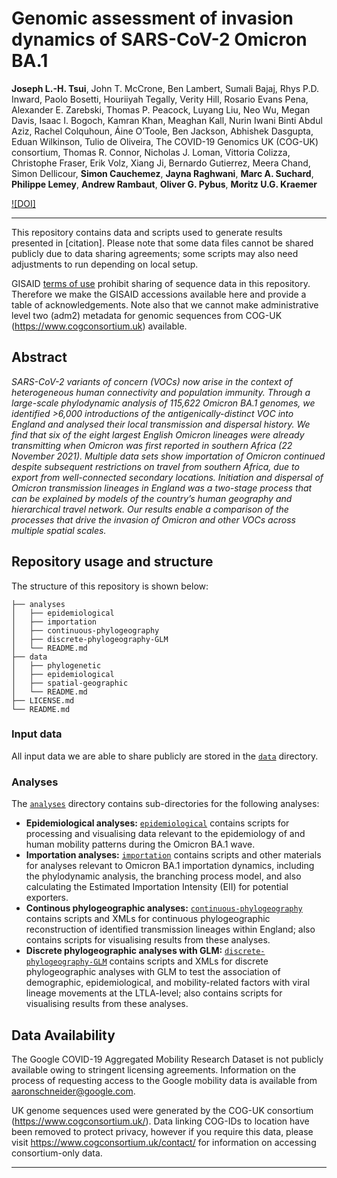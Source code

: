 # Genomic assessment of invasion dynamics of SARS-CoV-2 Omicron BA.1

​​**Joseph L.-H. Tsui**, John T. McCrone, Ben Lambert, Sumali Bajaj, Rhys P.D. Inward, Paolo Bosetti, Houriiyah Tegally, Verity Hill, Rosario Evans Pena, Alexander E. Zarebski, Thomas P. Peacock, Luyang Liu, Neo Wu, Megan Davis, Isaac I. Bogoch, Kamran Khan, Meaghan Kall, Nurin Iwani Binti Abdul Aziz, Rachel Colquhoun, Áine O’Toole, Ben Jackson, Abhishek Dasgupta, Eduan Wilkinson, Tulio de Oliveira, The COVID-19 Genomics UK (COG-UK) consortium, Thomas R. Connor, Nicholas J. Loman, Vittoria Colizza, Christophe Fraser, Erik Volz, Xiang Ji, Bernardo Gutierrez, Meera Chand, Simon Dellicour, **Simon Cauchemez**, **Jayna Raghwani**, **Marc A. Suchard**, **Philippe Lemey**, **Andrew Rambaut**, **Oliver G. Pybus**, **Moritz U.G. Kraemer**

[![DOI]](<insert>)

---

This repository contains data and scripts used to generate results
presented in [citation]. Please note that some data files cannot be shared publicly due to data sharing agreements; some scripts may also need adjustments to run depending on local setup.

GISAID [terms of use](https://www.gisaid.org/registration/terms-of-use/) prohibit sharing of sequence data in this repository. Therefore we make the GISAID accessions available here and provide a table of acknowledgements. Note also that we cannot make administrative level two (adm2) metadata for genomic sequences from COG-UK (https://www.cogconsortium.uk) available.

## Abstract

_SARS-CoV-2 variants of concern (VOCs) now arise in the context of heterogeneous human connectivity and population immunity. Through a large-scale phylodynamic analysis of 115,622 Omicron BA.1 genomes, we identified >6,000 introductions of the antigenically-distinct VOC into England and analysed their local transmission and dispersal history. We find that six of the eight largest English Omicron lineages were already transmitting when Omicron was first reported in southern Africa (22 November 2021). Multiple data sets show importation of Omicron continued despite subsequent restrictions on travel from southern Africa, due to export from well-connected secondary locations. Initiation and dispersal of Omicron transmission lineages in England was a two-stage process that can be explained by models of the country’s human geography and hierarchical travel network. Our results enable a comparison of the processes that drive the invasion of Omicron and other VOCs across multiple spatial scales._

## Repository usage and structure

The structure of this repository is shown below:

```
├── analyses
│   ├── epidemiological
│   ├── importation
│   ├── continuous-phylogeography
│   ├── discrete-phylogeography-GLM
│   └── README.md
├── data
│   ├── phylogenetic
│   ├── epidemiological
│   ├── spatial-geographic
│   └── README.md
├── LICENSE.md
└── README.md
```

### Input data

All input data we are able to share publicly are stored in the [`data`](data/) directory.

### Analyses

The [`analyses`](analyses/) directory contains sub-directories for the following analyses:

- **Epidemiological analyses:** [`epidemiological`](analyses/epidemiological/) contains scripts for processing and visualising data relevant to the epidemiology of and human mobility patterns during the Omicron BA.1 wave.
- **Importation analyses:** [`importation`](analyses/importation/) contains scripts and other materials for analyses relevant to Omicron BA.1 importation dynamics, including the phylodynamic analysis, the branching process model, and also calculating the Estimated Importation Intensity (EII) for potential exporters.
- **Continous phylogeographic analyses:** [`continuous-phylogeography`](analyses/continuous-phylogeography/) contains scripts and XMLs for continuous phylogeographic reconstruction of identified transmission lineages within England; also contains scripts for visualising results from these analyses.
- **Discrete phylogeographic analyses with GLM:** [`discrete-phylogeography-GLM`](analyses/discrete-phylogeography-GLM/) contains scripts and XMLs for discrete phylogeographic analyses with GLM to test the association of demographic, epidemiological, and mobility-related factors with viral lineage movements at the LTLA-level; also contains scripts for visualising results from these analyses.

## Data Availability

The Google COVID-19 Aggregated Mobility Research Dataset is not publicly available owing to stringent licensing agreements. Information on the process of requesting access to the Google mobility data is available from aaronschneider@google.com.

UK genome sequences used were generated by the COG-UK consortium (https://www.cogconsortium.uk/). Data linking COG-IDs to location have been removed to protect privacy, however if you require this data, please visit https://www.cogconsortium.uk/contact/ for information on accessing consortium-only data.

---
